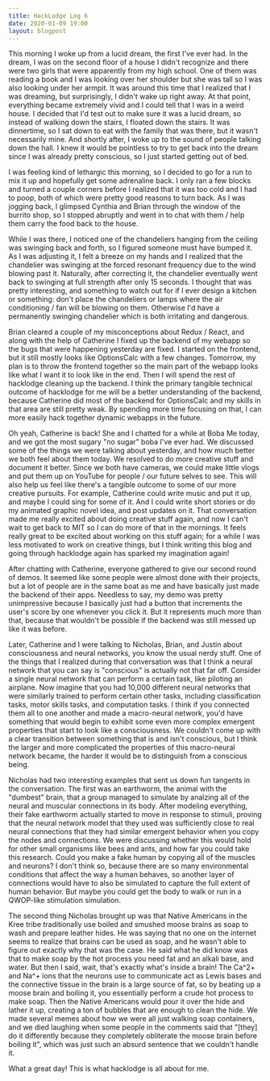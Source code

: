 ```yaml
---
title: HackLodge Log 6
date: 2020-01-09 19:00
layout: blogpost
---
```


This morning I woke up from a lucid dream, the first I've ever had. In the dream, I was on the second floor of a house I didn't recognize and there were two girls that were apparently from my high school. One of them was reading a book and I was looking over her shoulder but she was tall so I was also looking under her armpit. It was around this time that I realized that I was dreaming, but surprisingly, I didn't wake up right away. At that point, everything became extremely vivid and I could tell that I was in a weird house. I decided that I'd test out to make sure it was a lucid dream, so instead of walking down the stairs, I floated down the stairs. It was dinnertime, so I sat down to eat with the family that was there, but it wasn't necessarily mine. And shortly after, I woke up to the sound of people talking down the hall. I knew it would be pointless to try to get back into the dream since I was already pretty conscious, so I just started getting out of bed.

I was feeling kind of lethargic this morning, so I decided to go for a run to mix it up and hopefully get some adrenaline back. I only ran a few blocks and turned a couple corners before I realized that it was too cold and I had to poop, both of which were pretty good reasons to turn back. As I was jogging back, I glimpsed Cynthia and Brian through the window of the burrito shop, so I stopped abruptly and went in to chat with them / help them carry the food back to the house.

While I was there, I noticed one of the chandeliers hanging from the ceiling was swinging back and forth, so I figured someone must have bumped it. As I was adjusting it, I felt a breeze on my hands and I realized that the chandelier was swinging at the forced resonant frequency due to the wind blowing past it. Naturally, after correcting it, the chandelier eventually went back to swinging at full strength after only 15 seconds. I thought that was pretty interesting, and something to watch out for if I ever design a kitchen or something: don't place the chandeliers or lamps where the air conditioning / fan will be blowing on them. Otherwise I'd have a permanently swinging chandelier which is both irritating and dangerous.

Brian cleared a couple of my misconceptions about Redux / React, and along with the help of Catherine I fixed up the backend of my webapp so the bugs that were happening yesterday are fixed. I started on the frontend, but it still mostly looks like OptionsCalc with a few changes. Tomorrow, my plan is to throw the frontend together so the main part of the webapp looks like what I want it to look like in the end. Then I will spend the rest of hacklodge cleaning up the backend. I think the primary tangible technical outcome of hacklodge for me will be a better understanding of the backend, because Catherine did most of the backend for OptionsCalc and my skills in that area are still pretty weak. By spending more time focusing on that, I can more easily hack together dynamic webapps in the future.

Oh yeah, Catherine is back! She and I chatted for a while at Boba Me today, and we got the most sugary "no sugar" boba I've ever had. We discussed some of the things we were talking about yesterday, and how much better we both feel about them today. We resolved to do more creative stuff and document it better. Since we both have cameras, we could make little vlogs and put them up on YouTube for people / our future selves to see. This will also help us feel like there's a tangible outcome to some of our more creative pursuits. For example, Catherine could write music and put it up, and maybe I could sing for some of it. And I could write short stories or do my animated graphic novel idea, and post updates on it. That conversation made me really excited about doing creative stuff again, and now I can't wait to get back to MIT so I can do more of that in the mornings. It feels really great to be excited about working on this stuff again; for a while I was less motivated to work on creative things, but I think writing this blog and going through hacklodge again has sparked my imagination again!

After chatting with Catherine, everyone gathered to give our second round of demos. It seemed like some people were almost done with their projects, but a lot of people are in the same boat as me and have basically just made the backend of their apps. Needless to say, my demo was pretty unimpressive because I basically just had a button that increments the user's score by one whenever you click it. But it represents much more than that, because that wouldn't be possible if the backend was still messed up like it was before.

Later, Catherine and I were talking to Nicholas, Brian, and Justin about consciousness and neural networks, you know the usual nerdy stuff. One of the things that I realized during that conversation was that I think a neural network that you can say is "conscious" is actually not that far off. Consider a single neural network that can perform a certain task, like piloting an airplane. Now imagine that you had 10,000 different neural networks that were similarly trained to perform certain other tasks, including classification tasks, motor skills tasks, and computation tasks. I think if you connected them all to one another and made a macro-neural network, you'd have something that would begin to exhibit some even more complex emergent properties that start to look like a consciousness. We couldn't come up with a clear transition between something that is and isn't conscious, but I think the larger and more complicated the properties of this macro-neural network became, the harder it would be to distinguish from a conscious being.

Nicholas had two interesting examples that sent us down fun tangents in the conversation. The first was an earthworm, the animal with the "dumbest" brain, that a group managed to simulate by analzing all of the neural and muscular connections in its body. After modeling everything, their fake earthworm actually started to move in response to stimuli, proving that the neural network model that they used was sufficiently close to real neural connections that they had similar emergent behavior when you copy the nodes and connections. We were discussing whether this would hold for other small organisms like bees and ants, and how far you could take this research. Could you make a fake human by copying all of the muscles and neurons? I don't think so, because there are so many environmental conditions that affect the way a human behaves, so another layer of connections would have to also be simulated to capture the full extent of human behavior. But maybe you could get the body to walk or run in a QWOP-like stimulation simulation.

The second thing Nicholas brought up was that Native Americans in the Kree tribe traditionally use boiled and smushed moose brains as soap to wash and prepare leather hides. He was saying that no one on the internet seems to realize that brains can be used as soap, and he wasn't able to figure out exactly why that was the case. He said what he did know was that to make soap by the hot process you need fat and an alkali base, and water. But then I said, wait, that's exactly what's inside a brain! The Ca^2+ and Na^+ ions that the neurons use to communicate act as Lewis bases and the connective tissue in the brain is a large source of fat, so by beating up a moose brain and boiling it, you essentially perform a crude hot process to make soap. Then the Native Americans would pour it over the hide and lather it up, creating a ton of bubbles that are enough to clean the hide. We made several memes about how we were all just walking soap containers, and we died laughing when some people in the comments said that "[they] do it differently because they completely obliterate the moose brain before boiling it", which was just such an absurd sentence that we couldn't handle it.

What a great day! This is what hacklodge is all about for me.
